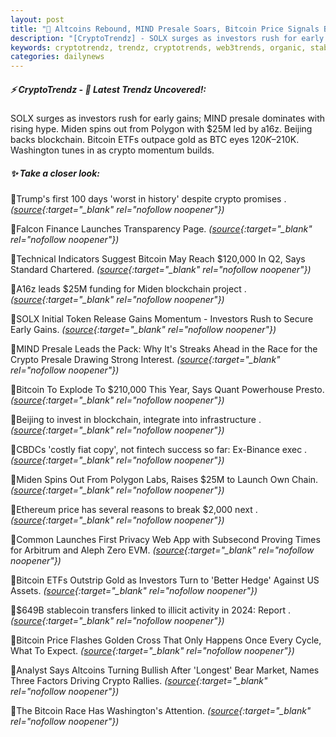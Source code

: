 ```yaml
---
layout: post
title: "🌇 Altcoins Rebound, MIND Presale Soars, Bitcoin Price Signals Bull Run Bitcoin News"
description: "[CryptoTrendz] - SOLX surges as investors rush for early gains; MIND presale dominates with rising hype. Miden spins out from Polygon with $25M led by a16z. Beijing backs blockchain. Bitcoin ETFs outpace gold as BTC eyes $120K–$210K. Washington tunes in as crypto momentum builds."
keywords: cryptotrendz, trendz, cryptotrends, web3trends, organic, stablecoin, Altcoins, Token, Investors, crypto, Bitcoin, Arbitrum
categories: dailynews
---
```


##### ⚡ CryptoTrendz - 📌 *Latest Trendz Uncovered!:*

SOLX surges as investors rush for early gains; MIND presale dominates with rising hype. Miden spins out from Polygon with $25M led by a16z. Beijing backs blockchain. Bitcoin ETFs outpace gold as BTC eyes $120K–$210K. Washington tunes in as crypto momentum builds.

##### ✨ *Take a closer look:*


🔹Trump's first 100 days 'worst in history' despite crypto promises . *([source](https://s.avyag.com/3r5o){:target="_blank" rel="nofollow noopener"})*

🔹Falcon Finance Launches Transparency Page. *([source](https://s.avyag.com/lov9){:target="_blank" rel="nofollow noopener"})*

🔹Technical Indicators Suggest Bitcoin May Reach $120,000 In Q2, Says Standard Chartered. *([source](https://s.avyag.com/3qny){:target="_blank" rel="nofollow noopener"})*

🔹A16z leads $25M funding for Miden blockchain project . *([source](https://s.avyag.com/r2wr){:target="_blank" rel="nofollow noopener"})*

🔹SOLX Initial Token Release Gains Momentum - Investors Rush to Secure Early Gains. *([source](https://s.avyag.com/azv2){:target="_blank" rel="nofollow noopener"})*

🔹MIND Presale Leads the Pack: Why It's Streaks Ahead in the Race for the Crypto Presale Drawing Strong Interest. *([source](https://s.avyag.com/7492){:target="_blank" rel="nofollow noopener"})*

🔹Bitcoin To Explode To $210,000 This Year, Says Quant Powerhouse Presto. *([source](https://s.avyag.com/rcug){:target="_blank" rel="nofollow noopener"})*

🔹Beijing to invest in blockchain, integrate into infrastructure . *([source](https://s.avyag.com/1o6w){:target="_blank" rel="nofollow noopener"})*

🔹CBDCs 'costly fiat copy', not fintech success so far: Ex-Binance exec . *([source](https://s.avyag.com/5arl){:target="_blank" rel="nofollow noopener"})*

🔹Miden Spins Out From Polygon Labs, Raises $25M to Launch Own Chain. *([source](https://s.avyag.com/3vsd){:target="_blank" rel="nofollow noopener"})*

🔹Ethereum price has several reasons to break $2,000 next . *([source](https://s.avyag.com/jgz4){:target="_blank" rel="nofollow noopener"})*

🔹Common Launches First Privacy Web App with Subsecond Proving Times for Arbitrum and Aleph Zero EVM. *([source](https://s.avyag.com/k3mc){:target="_blank" rel="nofollow noopener"})*

🔹Bitcoin ETFs Outstrip Gold as Investors Turn to 'Better Hedge' Against US Assets. *([source](https://s.avyag.com/rjc8){:target="_blank" rel="nofollow noopener"})*

🔹$649B stablecoin transfers linked to illicit activity in 2024: Report . *([source](https://s.avyag.com/gaeo){:target="_blank" rel="nofollow noopener"})*

🔹Bitcoin Price Flashes Golden Cross That Only Happens Once Every Cycle, What To Expect. *([source](https://s.avyag.com/5l8z){:target="_blank" rel="nofollow noopener"})*

🔹Analyst Says Altcoins Turning Bullish After 'Longest' Bear Market, Names Three Factors Driving Crypto Rallies. *([source](https://s.avyag.com/6k6b){:target="_blank" rel="nofollow noopener"})*

🔹The Bitcoin Race Has Washington's Attention. *([source](https://s.avyag.com/gn6j){:target="_blank" rel="nofollow noopener"})*

